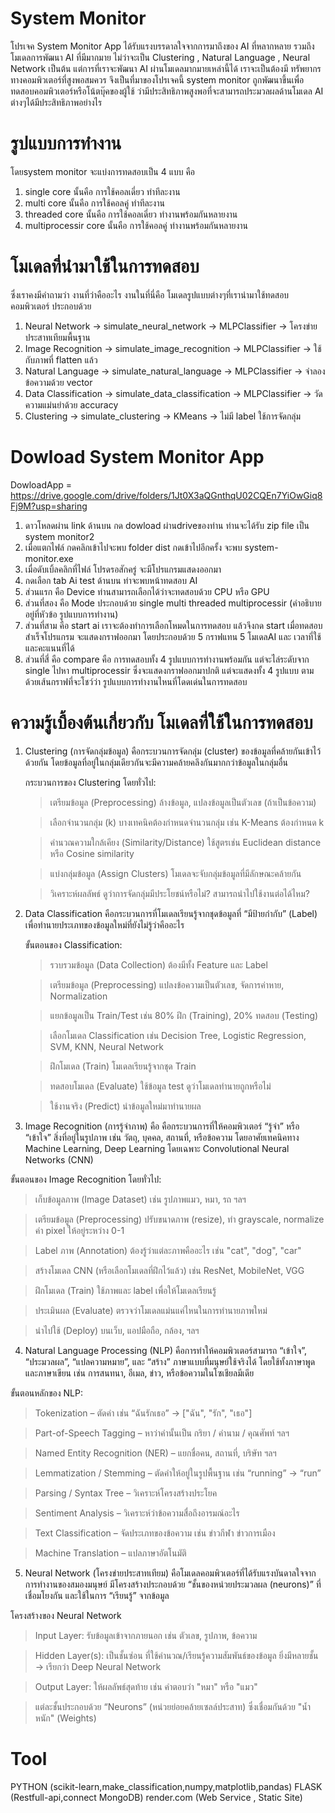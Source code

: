 # System Monitor

โปรเจค System Monitor App ได้รับแรงบรรดาลใจจากการมาถึงของ AI ที่หลากหลาย รวมถึงโมเดลการพัฒนา AI ที่มีมากมาย ไม่ว่าจะเป็น Clustering , Natural Language , Neural Network เป็นต้น แต่การที่เราจะพัฒนา AI ผ่านโมเดลมากมายเหล่านี้ได้
เราจะเป็นต้องมี ทรัพยากรทางคอมพิวเตอร์ที่สูงพอสมควร จึงเป็นที่มาของโปรเจคนี้ system monitor ถูกพัฒนาขึ้นเพื่อ ทดสอบคอมพิวเตอร์หรือโน้ตบุ๊คของผู้ใช้ ว่ามีประสิทธิภาพสูงพอที่จะสามารถประมวลผลด้านโมเดล AI ต่างๆได้มีประสิทธิภาพอย่างไร

# รูปแบบการทำงาน
โดยsystem monitor จะแบ่งการทดสอบเป็น 4 แบบ คือ
1. single core นั้นคือ การใช้คอลเดี่ยว ทำทีละงาน
2. multi core นั้นคือ การใช้คอลคู่ ทำทีละงาน
3. threaded core นั้นคือ การใช้คอลเดี่ยว ทำงานพร้อมกันหลายงาน
4. multiprocessir core นั้นคือ การใช้คอลคู่ ทำงานพร้อมกันหลายงาน

# โมเดลที่นำมาใช้ในการทดสอบ
ซึ่งเราคงมีคำถามว่า งานที่ว่าคืออะไร งานในที่นี่คือ โมเดลรูปแบบต่างๆที่เรานำมาใช้ทดสอบคอมพิวเตอร์ ประกอบด้วย
1. Neural Network ->	simulate_neural_network ->	MLPClassifier ->	โครงข่ายประสาทเทียมพื้นฐาน
2. Image Recognition ->	simulate_image_recognition ->	MLPClassifier ->	ใช้กับภาพที่ flatten แล้ว
3. Natural Language ->	simulate_natural_language ->	MLPClassifier ->	จำลองข้อความด้วย vector
4. Data Classification ->	simulate_data_classification ->	MLPClassifier ->	วัดความแม่นยำด้วย accuracy
5. Clustering -> simulate_clustering ->	KMeans ->	ไม่มี label ใช้การจัดกลุ่ม

# Dowload System Monitor App
DowloadApp = https://drive.google.com/drive/folders/1Jt0X3aQGnthqU02CQEn7YiOwGiq8Fj9M?usp=sharing

1. ดาวโหลดผ่าน link ด้านบน กด dowload ผ่านdriveของท่าน ท่านจะได้รับ zip file เป็น system monitor2
2. เมื่อแตกไฟล์ กดคลิกเข้าไปจะพบ folder dist กดเข้าไปอีกครั้ง จะพบ system-monitor.exe
3. เมื่อดับเบิ้ลคลิกที่ไฟล์ โปรดรอสักครู่ จะมีโปรแกรมแสดงออกมา
4. กดเลือก tab Ai test ด้านบน ท่าจะพบหน้าทดสอบ AI
5. ส่วนแรก คือ Device ท่านสามารถเลือกได้ว่าจะทดสอบด้วย CPU หรือ GPU
6. ส่วนที่สอง คือ Mode ประกอบด้วย single multi threaded multiprocessir (คำอธิบายอยู่ที่หัวข้อ รูปแบบการทำงาน)
7. ส่วนที่สาม คือ start ai เราจะต้องทำการเลือกโหมดในการทดสอบ แล้วจึงกด start เมื่อทดสอบสำเร็จโปรแกรม จะแสดงกราฟออกมา โดยประกอบด้วย 5 กราฟแทน 5 โมเดลAI และ เวลาที่ใช้และคะแนนที่ได้
8. ส่วนที่สี่ คือ compare คือ การทดสอบทั้ง 4 รูปแบบการทำงานพร้อมกัน แต่จะไล่ระดับจาก single ไปหา multiprocessir ซึ่งจะแสดงกราฟออกมาปกติ แต่จะแสดงทั้ง 4 รูปแบบ ตามด้วยเส้นกราฟที่จะโชว์ว่า รูปแบบการทำงานไหนที่โดดเด่นในการทดสอบ

# ความรู้เบื้องต้นเกี่ยวกับ โมเดลที่ใช้ในการทดสอบ
1. Clustering (การจัดกลุ่มข้อมูล) คือกระบวนการจัดกลุ่ม (cluster) ของข้อมูลที่คล้ายกันเข้าไว้ด้วยกัน โดยข้อมูลที่อยู่ในกลุ่มเดียวกันจะมีความคล้ายคลึงกันมากกว่าข้อมูลในกลุ่มอื่น

    กระบวนการของ Clustering โดยทั่วไป:
   
    > เตรียมข้อมูล (Preprocessing) ล้างข้อมูล, แปลงข้อมูลเป็นตัวเลข (ถ้าเป็นข้อความ)

    > เลือกจำนวนกลุ่ม (k) บางเทคนิคต้องกำหนดจำนวนกลุ่ม เช่น K-Means ต้องกำหนด k

    > คำนวณความใกล้เคียง (Similarity/Distance) ใช้สูตรเช่น Euclidean distance หรือ Cosine similarity

    > แบ่งกลุ่มข้อมูล (Assign Clusters) โมเดลจะจับกลุ่มข้อมูลที่มีลักษณะคล้ายกัน

    > วิเคราะห์ผลลัพธ์ ดูว่าการจัดกลุ่มมีประโยชน์หรือไม่? สามารถนำไปใช้งานต่อได้ไหม?

2. Data Classification คือกระบวนการที่โมเดลเรียนรู้จากชุดข้อมูลที่ “มีป้ายกำกับ” (Label) เพื่อทำนายประเภทของข้อมูลใหม่ที่ยังไม่รู้ว่าคืออะไร

   ขั้นตอนของ Classification:

   > รวบรวมข้อมูล (Data Collection) ต้องมีทั้ง Feature และ Label

   > เตรียมข้อมูล (Preprocessing) แปลงข้อความเป็นตัวเลข, จัดการค่าหาย, Normalization

   > แยกข้อมูลเป็น Train/Test เช่น 80% ฝึก (Training), 20% ทดสอบ (Testing)

   > เลือกโมเดล Classification เช่น Decision Tree, Logistic Regression, SVM, KNN, Neural Network

   > ฝึกโมเดล (Train) โมเดลเรียนรู้จากชุด Train

   > ทดสอบโมเดล (Evaluate) ใช้ข้อมูล test ดูว่าโมเดลทำนายถูกหรือไม่

   > ใช้งานจริง (Predict) นำข้อมูลใหม่มาทำนายผล

3. Image Recognition (การรู้จำภาพ) คือ คือกระบวนการที่ให้คอมพิวเตอร์ “รู้จำ” หรือ “เข้าใจ” สิ่งที่อยู่ในรูปภาพ เช่น วัตถุ, บุคคล, สถานที่, หรือข้อความ
โดยอาศัยเทคนิคทาง Machine Learning, Deep Learning โดยเฉพาะ Convolutional Neural Networks (CNN)

  ขั้นตอนของ Image Recognition โดยทั่วไป:
  
  > เก็บข้อมูลภาพ (Image Dataset) เช่น รูปภาพแมว, หมา, รถ ฯลฯ

  > เตรียมข้อมูล (Preprocessing) ปรับขนาดภาพ (resize), ทำ grayscale, normalize ค่า pixel ให้อยู่ระหว่าง 0-1

  > Label ภาพ (Annotation) ต้องรู้ว่าแต่ละภาพคืออะไร เช่น "cat", "dog", "car"

  > สร้างโมเดล CNN (หรือเลือกโมเดลที่ฝึกไว้แล้ว) เช่น ResNet, MobileNet, VGG

  > ฝึกโมเดล (Train) ใช้ภาพและ label เพื่อให้โมเดลเรียนรู้

  > ประเมินผล (Evaluate) ตรวจว่าโมเดลแม่นแค่ไหนในการทำนายภาพใหม่

  > นำไปใช้ (Deploy) บนเว็บ, แอปมือถือ, กล้อง, ฯลฯ
  
4. Natural Language Processing (NLP) คือการทำให้คอมพิวเตอร์สามารถ “เข้าใจ”, “ประมวลผล”, “แปลความหมาย”, และ “สร้าง” ภาษาแบบที่มนุษย์ใช้จริงได้
โดยใช้ทั้งภาษาพูดและภาษาเขียน เช่น การสนทนา, อีเมล, ข่าว, หรือข้อความในโซเชียลมีเดีย

  ขั้นตอนหลักของ NLP:

  > Tokenization – ตัดคำ เช่น “ฉันรักเธอ” → ["ฉัน", "รัก", "เธอ"]

  > Part-of-Speech Tagging – หาว่าคำนั้นเป็น กริยา / คำนาม / คุณศัพท์ ฯลฯ

  > Named Entity Recognition (NER) – แยกชื่อคน, สถานที่, บริษัท ฯลฯ

  > Lemmatization / Stemming – ตัดคำให้อยู่ในรูปพื้นฐาน เช่น “running” → “run”

  > Parsing / Syntax Tree – วิเคราะห์โครงสร้างประโยค

  > Sentiment Analysis – วิเคราะห์ว่าข้อความสื่อถึงอารมณ์อะไร

  > Text Classification – จัดประเภทของข้อความ เช่น ข่าวกีฬา ข่าวการเมือง

  > Machine Translation – แปลภาษาอัตโนมัติ

5. Neural Network (โครงข่ายประสาทเทียม) คือโมเดลคอมพิวเตอร์ที่ได้รับแรงบันดาลใจจากการทำงานของสมองมนุษย์
มีโครงสร้างประกอบด้วย “ชั้นของหน่วยประมวลผล (neurons)” ที่เชื่อมโยงกัน และใช้ในการ “เรียนรู้” จากข้อมูล

  โครงสร้างของ Neural Network
  
  > Input Layer: รับข้อมูลเข้าจากภายนอก เช่น ตัวเลข, รูปภาพ, ข้อความ

  > Hidden Layer(s): เป็นชั้นซ่อน ที่ใช้คำนวณ/เรียนรู้ความสัมพันธ์ของข้อมูล ยิ่งมีหลายชั้น → เรียกว่า Deep Neural Network

  > Output Layer: ให้ผลลัพธ์สุดท้าย เช่น คำตอบว่า "หมา" หรือ "แมว"
  
  > แต่ละชั้นประกอบด้วย “Neurons” (หน่วยย่อยคล้ายเซลล์ประสาท) ซึ่งเชื่อมกันด้วย "น้ำหนัก" (Weights)

# Tool
PYTHON (scikit-learn,make_classification,numpy,matplotlib,pandas)
FLASK (Restfull-api,connect MongoDB)
render.com (Web Service , Static Site)
